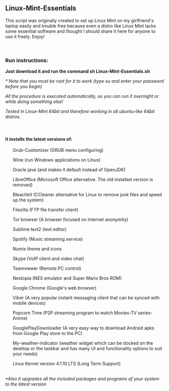 <div id="readme" class="blob instapaper_body">
    <article class="markdown-body entry-content" itemprop="mainContentOfPage"><h1>
<a id="user-content-linux-mint-essentials" class="anchor" href="#linux-mint-essentials" aria-hidden="true"><span class="octicon octicon-link"></span></a>Linux-Mint-Essentials</h1>

<p>This script was originally created to set up Linux Mint on my girlfriend's laptop easily and trouble free because even a distro like Linux Mint lacks some essential software and thought I should share it here for anyone to use it freely. Enjoy!
<br><br><br></p>

<h3>
<a id="user-content-run-instructions" class="anchor" href="#run-instructions" aria-hidden="true"><span class="octicon octicon-link"></span></a>Run instructions:</h3>

<p><strong>Just download it and run the command sh Linux-Mint-Essentials.sh</strong></p>

<p><em>* Note that you must be root for it to work (type su and enter your password before you begin)</em></p>
<p><em>All the procedure is executed automatically, so you can run it overnight or while doing something else! </em></p>

<p><em>Tested in Linux-Mint 64bit and therefore working in all ubuntu-like 64bit distros.</em>
<br><br><br></p>

<h4>
<a id="user-content-it-installs-the-latest-versions-of" class="anchor" href="#it-installs-the-latest-versions-of" aria-hidden="true"><span class="octicon octicon-link"></span></a>It installs the latest versions of:</h4>

<ul class="task-list">
<li><p>Grub-Customizer (GRUB menu configuring)</p></li>
<li><p>Wine (run Windows applications on Linux)</p></li>
<li><p>Oracle java (and makes it default instead of OpenJDK)</p></li>
<li><p>LibreOffice (Microsoft Office alternative. The old installed version is removed)</p></li>
<li><p>Bleachbit (CCleaner alternative for Linux to remove junk files and speed up the system)</p></li>
<li><p>Filezilla (FTP file transfer client)</p></li>
<li><p>Tor browser (A browser focused on Internet anonymity)</p></li>
<li><p>Sublime text2 (text editor)</p></li>
<li><p>Spotify (Music streaming service)</p></li>
<li><p>Numix theme and icons</p></li>
<li><p>Skype (VoIP client and video chat)</p></li>
<li><p>Teamviewer (Remote PC control)</p></li>
<li><p>Nestopia (NES emulator and Super Mario Bros ROM)</p></li>
<li><p>Google Chrome (Google's web browser)</p></li>
<li><p>Viber (A very popular instant messaging client that can be synced with mobile devices)</p></li>
<li><p>Popcorn Time (P2P streaming program to watch Movies-TV series-Anime)</p></li>
<li><p>GooglePlayDownloader (A very easy way to download Android apks from Google Play store to the PC)</p></li>
<li><p>My-weather-indicator (weather widget which can be docked on the desktop or the taskbar and has many UI and functionality options to suit your needs)</p></li>
<li><p>Linux Kernel version 4.1.10 LTS (Long Term Support)
<br><br></p></li>
</ul>
<p><em>*Also it upgrades all the included packages and programs of your system to the latest version</em></p>
